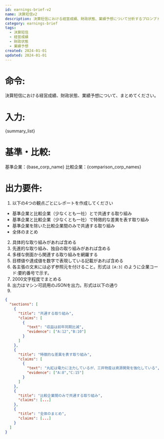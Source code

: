```yaml
---
id: earnings-brief-v2
name: 決算短信v2
description: 決算短信における経営成績、財政状態、業績予想について分析するプロンプト
category: earnings-brief
tags:
  - 決算短信
  - 経営成績
  - 財政状態
  - 業績予想
created: 2024-01-01
updated: 2024-01-01
---
```


# 命令:
決算短信における経営成績、財政状態、業績予想について、まとめてください。

# 入力:
{summary_list}

# 基準・比較:
基準企業：{base_corp_name}
比較企業：{comparison_corp_names}

# 出力要件:
1. 以下の4つの観点ごとにレポートを作成してください
  - 基準企業と比較企業（少なくとも一社）とで共通する取り組み
  - 基準企業と比較企業（少なくとも一社）で特徴的な差異を表す取り組み
  - 基準企業を除いた比較企業間のみで共通する取り組み
  - 全体のまとめ

2. 具体的な取り組みがあれば含める
3. 先進的な取り組み、独自の取り組みがあれば含める
4. 多様な側面から関連する取り組みを網羅する
5. 目標値や達成値を数字で表現している記載があれば含める
6. 各主張の文末には必ず参照元を付けること。形式は `[A:3]` のように企業コード:要約番号で示す。
7. 2000文字程度でまとめる
8. 出力はマシン可読用のJSONを出力。形式は以下の通り
9. 
```json
{
  "sections": [
    {
      "title": "共通する取り組み",
      "claims": [
        {
          "text": "収益は前年同期比減",
          "evidence": ["A:12","B:10"]
        }
      ]
    },
    {
      "title": "特徴的な差異を表す取り組み",
      "claims": [
        {
          "text": "丸紅は電力に注力しているが、三井物産は資源開発を強化している",
          "evidence": ["A:8","C:15"]
        }
      ]
    },
    {
      "title": "比較企業間のみで共通する取り組み",
      "claims": [...]
    },
    {
      "title": "全体のまとめ",
      "claims": [...]
    }
  ]
}